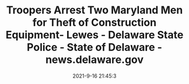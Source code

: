 ---
"title": "Troopers Arrest Two Maryland Men for Theft of Construction Equipment- Lewes - Delaware State Police - State of Delaware - news.delaware.gov"
"date": "2021-9-16 21:45:3"
"feed_name": "GOOGLENEWSCONSTRUCTION"
"feed_website": "https://news.google.com/search?q=construction%2Bincident&hl=en-US&gl=US&ceid=US:en"
"feed_rss": "https://news.google.com/rss/search?q=construction%2Bincident&hl=en-US&gl=US&ceid=US:en"
"link": "https://dsp.delaware.gov/2021/09/16/troopers-arrest-two-maryland-men-for-theft-of-construction-equipment-lewes/"
"file": "_posts/2021-1-1-242eb27a6274d3b9e7f1dea91e7fe4b0c238221c.md"
"accident": "1"
"drilling": "0"
"dead": ""
"injured": ""
---